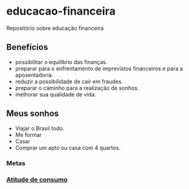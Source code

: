 # educacao-financeira
Repositório sobre educação financeira

## Benefícios
- possibilitar o equilíbrio das finanças.
- preparar para o enfrentamento de imprevistos financeiros e para a aposentadoria.
- reduzir a possibilidade de cair em fraudes.
- preparar o caminho para a realização de sonhos.
- melhorar sua qualidade de vida.

## Meus sonhos
- Viajar o Brasil todo.
- Me formar
- Casar
- Comprar um apto ou casa com 4 quartos.

### Metas


### [Atitude de consumo](https://www.bcb.gov.br/cidadaniafinanceira/cidadania_parou_pensar)

